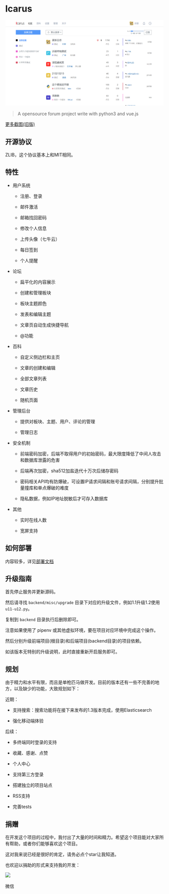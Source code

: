# Icarus

![](misc/screenshot.png)

> A opensource forum project write with python3 and vue.js

[更多截图(旧版)](SCREENSHOT.md)

## 开源协议

ZLIB，这个协议基本上和MIT相同。


## 特性

* 用户系统

    * 注册、登录

    * 邮件激活

    * 邮箱找回密码

    * 修改个人信息

    * 上传头像（七牛云）

    * 每日签到

    * 个人提醒

* 论坛

    * 扁平化的内容展示

    * 创建和管理板块

    * 板块主题颜色

    * 发表和编辑主题

    * 文章页自动生成快捷导航

    * @功能

* 百科

    * 自定义侧边栏和主页

    * 文章的创建和编辑

    * 全部文章列表

    * 文章历史

    * 随机页面

* 管理后台

    * 提供对板块、主题、用户、评论的管理

    * 管理日志

* 安全机制

    * 前端密码加密，后端不取得用户的初始密码，最大限度降低了中间人攻击和数据库泄露的危害

    * 后端再次加密，sha512加盐迭代十万次后储存密码

    * 密码相关API均有防爆破，可设置IP请求间隔和账号请求间隔，分别提升批量撞库和单点爆破的难度

    * 隐私数据，例如IP地址脱敏后才可存入数据库

* 其他

    * 实时在线人数

    * 宽屏支持

## 如何部署

内容较多，详见[部署文档](misc/how-to-deploy.md)


## 升级指南

首先停止服务并更新源码。

然后请寻找 `backend/misc/upgrade` 目录下对应的升级文件，例如1.1升级1.2使用`u11-u12.py`。

复制到 `backend` 目录执行后删除即可。

注意如果使用了 pipenv 或其他虚拟环境，要在项目对应环境中完成这个操作。

然后分别升级前端项目(根目录)和后端项目(backend目录)的项目依赖。

如该版本无特别的升级说明，此时直接重新开启服务即可。



## 规划

由于精力和水平有限，而且是单枪匹马做开发。目前的版本还有一些不完善的地方，以及缺少的功能，大致规划如下：

近期：

* 支持搜索：搜索功能将在接下来发布的1.3版本完成，使用Elasticsearch

* 强化移动端体验

后续：

* 多终端同时登录的支持

* 收藏、感谢、点赞

* 个人中心

* 支持第三方登录

* 搭建独立的项目站点

* RSS支持

* 完善tests


## 捐赠

在开发这个项目的过程中，我付出了大量的时间和精力。希望这个项目能对大家所有帮助，或者你们能够喜欢这个项目。

这对我来说已经是很好的肯定，请务必点个star让我知道。

也欢迎以捐助的形式来支持我的开发：

<img src="http://wx3.sinaimg.cn/large/007474KTgy1fxcni97ntdj30u00u00x2.jpg" width=350 />

微信
